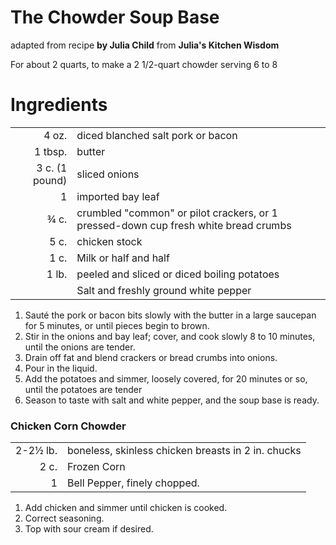 # The Chowder Soup Base
adapted from recipe **by Julia Child** from **Julia's Kitchen Wisdom**

For about 2 quarts, to make a 2 1/2-quart chowder serving 6 to 8

# Ingredients
| | |
----:|:----|
|4 oz.| diced blanched salt pork or bacon|
1 tbsp.| butter
3 c. (1 pound)| sliced onions
1| imported bay leaf
&frac34; c.| crumbled "common" or pilot crackers, or 1 pressed-down cup fresh white bread crumbs
5 c.| chicken stock
1 c. | Milk or half and half
1 lb. | peeled and sliced or diced boiling potatoes
| |Salt and freshly ground white pepper

1. Sauté the pork or bacon bits slowly with the butter in a large saucepan for 5 minutes, or until pieces begin to brown.
2. Stir in the onions and bay leaf; cover, and cook slowly 8 to 10 minutes, until the onions are tender.
3. Drain off fat and blend crackers or bread crumbs into onions. 
4. Pour in the liquid.
5. Add the potatoes and simmer, loosely covered, for 20 minutes or so, until the potatoes are tender
6. Season to taste with salt and white pepper, and the soup base is ready.

### Chicken Corn Chowder
| | |
----:|:----|
2-2&frac12; lb.| boneless, skinless chicken breasts in 2 in. chucks
2 c. | Frozen Corn
1 | Bell Pepper, finely chopped.
1. Add chicken and simmer until chicken is cooked.
2. Correct seasoning.
3. Top with sour cream if desired.

